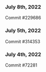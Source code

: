 ### July 8th, 2022

Commit #229686

### July 5th, 2022

Commit #314353


### July 4th, 2022

Commit #72281
